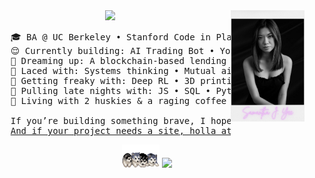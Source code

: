 <div align="center">
<img src="https://raw.githubusercontent.com/samanthajyee/samanthajyee/main/found-polaroid.png" width="23.5%" align="right" />
<img src="https://readme-typing-svg.demolab.com?font=Inconsolata&weight=500&size=40&duration=4000&pause=300&color=e0acea&center=true&vCenter=true&multiline=true&repeat=false&random=false&width=1000&height=140&lines=Oh%2C+hi!+Let%E2%80%99s+skip+the+small+talk%2C+shall+we%3F;I%E2%80%99m+Sam%2C+a+self-taught+programmer+%E2%9C%BD" width="70%" />
<pre>
    🎓 BA @ UC Berkeley • Stanford Code in Place 2024 • UN ECOSOC Delegate
    😌 Currently building: AI Trading Bot • Youth Baseball App • NFC Jewelry
    💫 Dreaming up: A blockchain-based lending platform for women+ of color
    🧵 Laced with: Systems thinking • Mutual aid • Community care • GTM strategy
    🫦 Getting freaky with: Deep RL • 3D printing • Ethereum • Smart contracts   
    🌙 Pulling late nights with: JS • SQL • Python • Solidity • Flutter • VSCode
    🐺 Living with 2 huskies & a raging coffee addiction (I do not sleep <a href="https://github.com/samanthajyee/samanthajyee/tree/main/newspaper-clippings">lol</a>)<br>
    If you’re building something brave, I hope you don’t do it alone.
    <a href="https://samanthajyee.webflow.io">And if your project needs a site, holla at me over here.</a>
</pre>
<img src="https://raw.githubusercontent.com/samanthajyee/samanthajyee/refs/heads/main/husky-fur.gif" width="60" />
<img src="https://komarev.com/ghpvc/?username=samanthajyee&color=e0acea" />
</div>
